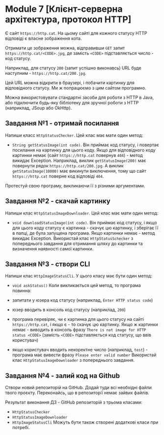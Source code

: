 # Module 7 [Клієнт-серверна архітектура, протокол HTTP]

Є сайт `https://http.cat`. На цьому сайті для кожного статусу HTTP відповіді є власне зображення кота.

Отримати це зображення можна, відправивши `GET` запит `https://http.cat/<CODE>.jpg`, де замість `<CODE>` підставляється число - код статусу.

Наприклад, для статусу `200` (запит успішно виконавсь) URL буде наступним - `https://http.cat/200.jpg`.

Цей URL можна відкрити в браузері, і побачити картинку для відповідного статусу. Ми ж попрацюємо з цим сайтом програмно.

Можна використовувати стандартні засоби для роботи з HTTP в Java, або підключити будь-яку бібліотеку для зручної роботи з HTTP (наприклад, JSoup або OkHttp).

## Завдання №1 - отримай посилання
Напиши класс `HttpStatusChecker`. Цей клас має мати один метод:

- `String getStatusImage(int code)`. Він приймає код статусу, і повертає посилання на картинку для цього коду. Якщо для відповідного коду картинки немає (сайт `https://http.cat` повернув `404`) - метод викидає Exception.
Наприклад, виклик `getStatusImage(200)` має повернути рядок `https://http.cat/200.jpg`. А виклик `getStatusImage(10000)` має викинути виключення, тому що сайт `https://http.cat` поверне код відповіді `404`.

Протестуй свою програму, викликаючи її з різними аргументами.

## Завдання №2 - скачай картинку
Напиши клас `HttpStatusImageDownloader`. Цей клас має мати один метод:

- `void downloadStatusImage(int code)`. Він приймає код статусу, і якщо для цього коду статусу є картинка - скачує цю картинку, і зберігає її в папці, де була запущена програма. Якщо картинки немає - метод викидає Exception.
Використай клас `HttpStatusSchecker` з попереднього завдання для отримання шляху до картинки та визначення наявності самої картинки.

## Завдання №3 - створи CLI
Напиши клас `HttpImageStatusCli`. У цього класу має бути один метод:

- `void askStatus()`
Коли викликається цей метод, то програма повинна:

- запитати у юзера код статусу (наприклад, `Enter HTTP status code`)
- юзер вводить в консоль код статусу (наприклад, `200`)
- програма перевіряє, чи є картинка для цього статусу на сайті `https://http.cat`, і якщо є - то скачує цю картинку. Якщо ж картинки немає - виводить в консоль фразу `There is not image for HTTP status <CODE>` (замість `<CODE>` підставляється код статусу, що ввів користувач)
- якщо користувач вводить некоректне число (наприклад, `test`) - програма має вивести фразу `Please enter valid number`
Використай клас `HttpStatusImageDownloader` з попереднього завдання.

## Завдання №4 - залий код на Github
Створи новий репозиторій на GitHub. Додай туди всі необхідні файли твого проєкту. Переконайсь, що в репозиторії немає зайвих файлів.

Результат виконання ДЗ - GitHub репозиторій з трьома класами:

- `HttpStatusChecker`
- `HttpStatusImageDownloader`
- `HttpImageStatusCli`
Можуть бути також створені додаткові класи при потребі.
